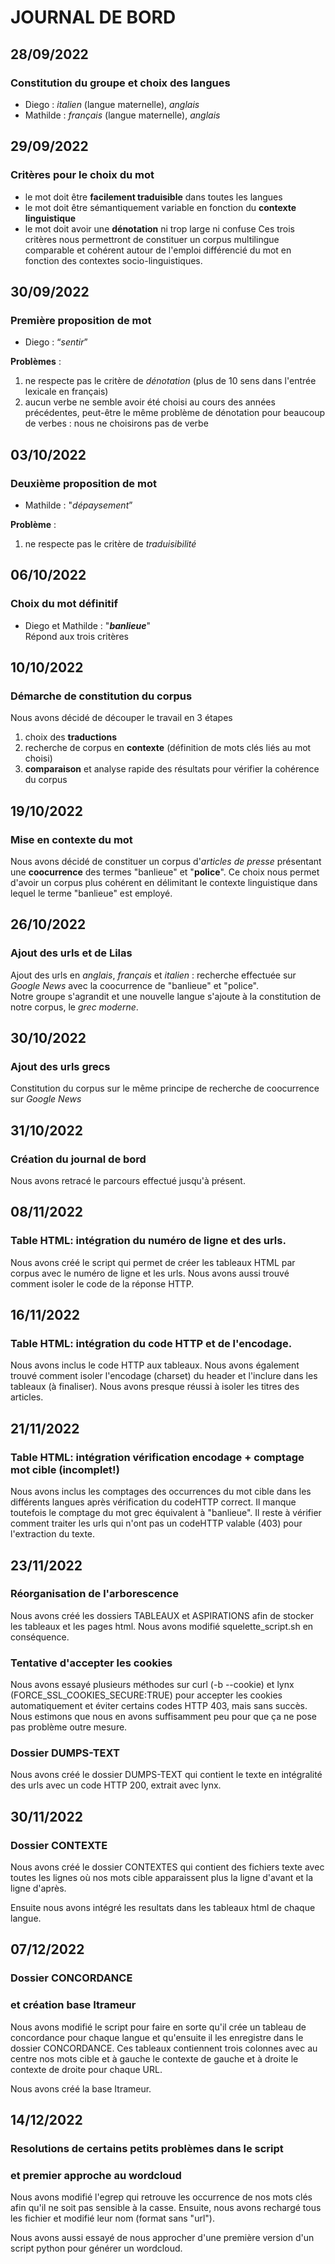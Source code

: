 # JOURNAL DE BORD

## 28/09/2022

### Constitution du groupe et choix des langues

- Diego : *italien* (langue maternelle), *anglais* 
- Mathilde : *français* (langue maternelle), *anglais*

## 29/09/2022

### Critères pour le choix du mot 

- le mot doit être **facilement traduisible** dans toutes les langues
- le mot doit être sémantiquement variable en fonction du **contexte linguistique** 
- le mot doit avoir une **dénotation** ni trop large ni confuse 
Ces trois critères nous permettront de constituer un corpus multilingue comparable et cohérent autour de l'emploi différencié du mot en fonction des contextes socio-linguistiques.

## 30/09/2022

### Première proposition de mot

- Diego : “*sentir*”<br>

**Problèmes** :
1. ne respecte pas le critère de *dénotation* (plus de 10 sens dans l'entrée lexicale en français)
2. aucun verbe ne semble avoir été choisi au cours des années précédentes, peut-être le même problème de dénotation pour beaucoup de verbes : nous ne choisirons pas de verbe

## 03/10/2022

### Deuxième proposition de mot 

- Mathilde : "*dépaysement*”<br>

**Problème** :
1. ne respecte pas le critère de *traduisibilité* 

## 06/10/2022

### Choix du mot définitif

- Diego et Mathilde : "***banlieue***"<br>
Répond aux trois critères


## 10/10/2022 

### Démarche de constitution du corpus

Nous avons décidé de découper le travail en 3 étapes
1. choix des **traductions**
2. recherche de corpus en **contexte** (définition de mots clés liés au mot choisi)
3. **comparaison** et analyse rapide des résultats pour vérifier la cohérence du corpus


## 19/10/2022

### Mise en contexte du mot

Nous avons décidé de constituer un corpus d'*articles de presse* présentant une **coocurrence** des termes "banlieue" et "**police**". Ce choix nous permet d'avoir un corpus plus cohérent en délimitant le contexte linguistique dans lequel le terme "banlieue" est employé.

## 26/10/2022

### Ajout des urls et de Lilas

Ajout des urls en *anglais*, *français* et *italien* : recherche effectuée sur *Google News* avec la coocurrence de "banlieue" et "police".<br>
Notre groupe s'agrandit et une nouvelle langue s'ajoute à la constitution de notre corpus, le *grec moderne*. 

## 30/10/2022

### Ajout des urls grecs

Constitution du corpus sur le même principe de recherche de coocurrence sur *Google News*

## 31/10/2022

### Création du journal de bord

Nous avons retracé le parcours effectué jusqu'à présent.

## 08/11/2022

### Table HTML: intégration du numéro de ligne et des urls.

Nous avons créé le script qui permet de créer les tableaux HTML par corpus avec le numéro de ligne et les urls. Nous avons aussi trouvé comment isoler le code de la réponse HTTP.

## 16/11/2022

### Table HTML: intégration du code HTTP et de l'encodage.

Nous avons inclus le code HTTP aux tableaux. Nous avons également trouvé comment isoler l'encodage (charset) du header et l'inclure dans les tableaux (à finaliser). Nous avons presque réussi à isoler les titres des articles.

## 21/11/2022

### Table HTML: intégration vérification encodage + comptage mot cible (incomplet!)

Nous avons inclus les comptages des occurrences du mot cible dans les différents langues après vérification du codeHTTP correct. Il manque toutefois le comptage du mot grec équivalent à "banlieue". Il reste à vérifier comment traiter les urls qui n'ont pas un codeHTTP valable (403) pour l'extraction du texte.


## 23/11/2022

### Réorganisation de l'arborescence

Nous avons créé les dossiers TABLEAUX et ASPIRATIONS afin de stocker les tableaux et les pages html. Nous avons modifié squelette_script.sh en conséquence. 

### Tentative d'accepter les cookies

Nous avons essayé plusieurs méthodes sur curl (-b --cookie) et lynx (FORCE_SSL_COOKIES_SECURE:TRUE) pour accepter les cookies automatiquement et éviter certains codes HTTP 403, mais sans succès. Nous estimons que nous en avons suffisamment peu pour que ça ne pose pas problème outre mesure. 

### Dossier DUMPS-TEXT

Nous avons créé le dossier DUMPS-TEXT qui contient le texte en intégralité des urls avec un code HTTP 200, extrait avec lynx. 

## 30/11/2022

### Dossier CONTEXTE

Nous avons créé le dossier CONTEXTES qui contient des fichiers texte avec toutes les lignes où nos mots cible apparaissent plus la ligne d'avant et la ligne d'après. 

Ensuite nous avons intégré les resultats dans les tableaux html de chaque langue.

## 07/12/2022

### Dossier CONCORDANCE 
### et création base Itrameur

Nous avons modifié le script pour faire en sorte qu'il crée un tableau de concordance pour chaque langue et qu'ensuite il les enregistre dans le dossier CONCORDANCE. Ces tableaux contiennent trois colonnes avec au centre nos mots cible et à gauche le contexte de gauche et à droite le contexte de droite pour chaque URL. 

Nous avons créé la base Itrameur.

##  14/12/2022

### Resolutions de certains petits problèmes dans le script 
### et premier approche au wordcloud 

Nous avons modifié l'egrep qui retrouve les occurrence de nos mots clés afin qu'il ne soit pas sensible à la casse. Ensuite, nous avons rechargé tous les fichier et modifié leur nom (format sans "url"). 

Nous avons aussi essayé de nous approcher d'une première version d'un script python pour générer un wordcloud. 
